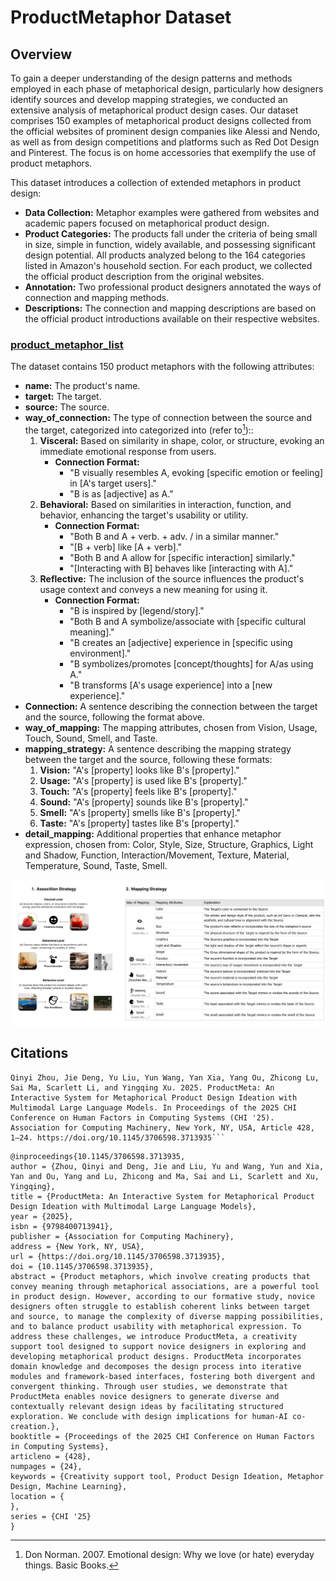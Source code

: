 # ProductMetaphor Dataset

## Overview
To gain a deeper understanding of the design patterns and methods employed in each phase of metaphorical design, particularly how designers identify sources and develop mapping strategies, we conducted an extensive analysis of metaphorical product design cases. Our dataset comprises 150 examples of metaphorical product designs collected from the official websites of prominent design companies like Alessi and Nendo, as well as from design competitions and platforms such as Red Dot Design and Pinterest. The focus is on home accessories that exemplify the use of product metaphors.

This dataset introduces a collection of extended metaphors in product design:

- **Data Collection:** Metaphor examples were gathered from websites and academic papers focused on metaphorical product design.
- **Product Categories:** The products fall under the criteria of being small in size, simple in function, widely available, and possessing significant design potential. All products analyzed belong to the 164 categories listed in Amazon's household section. For each product, we collected the official product description from the original websites.
- **Annotation:** Two professional product designers annotated the ways of connection and mapping methods.
- **Descriptions:** The connection and mapping descriptions are based on the official product introductions available on their respective websites.

[//]: # (- **Evaluation:** We conducted a comprehensive evaluation of state-of-the-art zero-shot GPT-4 models on metaphor understanding tasks using 150 classical metaphorical product design images, with the results showing that...)

### [product_metaphor_list](product_metaphor_list_3level.csv)
The dataset contains 150 product metaphors with the following attributes:

[//]: # (- **image_path:** Path to the product's image.)
- **name:** The product's name.
- **target:** The target.
- **source:** The source.
- **way_of_connection:** The type of connection between the source and the target, categorized into categorized into (refer to[^1])::
  1. **Visceral:** Based on similarity in shape, color, or structure, evoking an immediate emotional response from users.
     - **Connection Format:** 
       - "B visually resembles A, evoking [specific emotion or feeling] in [A's target users]."
       - "B is as [adjective] as A."
  2. **Behavioral:** Based on similarities in interaction, function, and behavior, enhancing the target's usability or utility.
     - **Connection Format:** 
       - "Both B and A + verb. + adv. / in a similar manner."
       - "[B + verb] like [A + verb]."
       - "Both B and A allow for [specific interaction] similarly."
       - "[Interacting with B] behaves like [interacting with A]."
  3. **Reflective:** The inclusion of the source influences the product's usage context and conveys a new meaning for using it.
     - **Connection Format:** 
       - "B is inspired by [legend/story]."
       - "Both B and A symbolize/associate with [specific cultural meaning]."
       - "B creates an [adjective] experience in [specific using environment]."
       - "B symbolizes/promotes [concept/thoughts] for A/as using A."
       - "B transforms [A's usage experience] into a [new experience]."
- **Connection:** A sentence describing the connection between the target and the source, following the format above.
- **way_of_mapping:** The mapping attributes, chosen from Vision, Usage, Touch, Sound, Smell, and Taste.
- **mapping_strategy:** A sentence describing the mapping strategy between the target and the source, following these formats:
  1. **Vision:** "A's [property] looks like B's [property]."
  2. **Usage:** "A's [property] is used like B's [property]."
  3. **Touch:** "A's [property] feels like B's [property]."
  4. **Sound:** "A's [property] sounds like B's [property]."
  5. **Smell:** "A's [property] smells like B's [property]."
  6. **Taste:** "A's [property] tastes like B's [property]."
- **detail_mapping:** Additional properties that enhance metaphor expression, chosen from: Color, Style, Size, Structure, Graphics, Light and Shadow, Function, Interaction/Movement, Texture, Material, Temperature, Sound, Taste, Smell.

![img_3.png](img_3.png)

[^1]: Don Norman. 2007. Emotional design: Why we love (or hate) everyday things. Basic Books.




## Citations

```
Qinyi Zhou, Jie Deng, Yu Liu, Yun Wang, Yan Xia, Yang Ou, Zhicong Lu, Sai Ma, Scarlett Li, and Yingqing Xu. 2025. ProductMeta: An Interactive System for Metaphorical Product Design Ideation with Multimodal Large Language Models. In Proceedings of the 2025 CHI Conference on Human Factors in Computing Systems (CHI '25). Association for Computing Machinery, New York, NY, USA, Article 428, 1–24. https://doi.org/10.1145/3706598.3713935```

```

```
@inproceedings{10.1145/3706598.3713935,
author = {Zhou, Qinyi and Deng, Jie and Liu, Yu and Wang, Yun and Xia, Yan and Ou, Yang and Lu, Zhicong and Ma, Sai and Li, Scarlett and Xu, Yingqing},
title = {ProductMeta: An Interactive System for Metaphorical Product Design Ideation with Multimodal Large Language Models},
year = {2025},
isbn = {9798400713941},
publisher = {Association for Computing Machinery},
address = {New York, NY, USA},
url = {https://doi.org/10.1145/3706598.3713935},
doi = {10.1145/3706598.3713935},
abstract = {Product metaphors, which involve creating products that convey meaning through metaphorical associations, are a powerful tool in product design. However, according to our formative study, novice designers often struggle to establish coherent links between target and source, to manage the complexity of diverse mapping possibilities, and to balance product usability with metaphorical expression. To address these challenges, we introduce ProductMeta, a creativity support tool designed to support novice designers in exploring and developing metaphorical product designs. ProductMeta incorporates domain knowledge and decomposes the design process into iterative modules and framework-based interfaces, fostering both divergent and convergent thinking. Through user studies, we demonstrate that ProductMeta enables novice designers to generate diverse and contextually relevant design ideas by facilitating structured exploration. We conclude with design implications for human-AI co-creation.},
booktitle = {Proceedings of the 2025 CHI Conference on Human Factors in Computing Systems},
articleno = {428},
numpages = {24},
keywords = {Creativity support tool, Product Design Ideation, Metaphor Design, Machine Learning},
location = {
},
series = {CHI '25}
}
```

